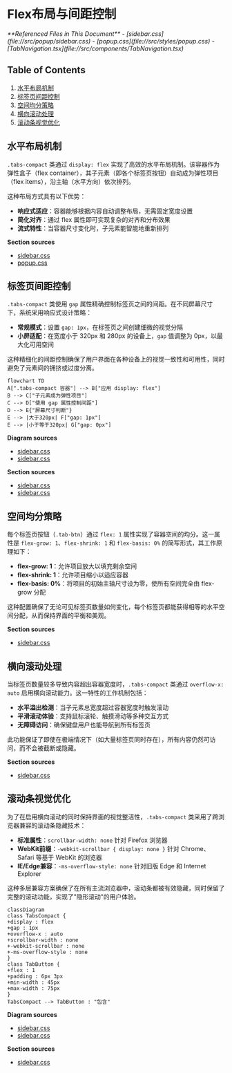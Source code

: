# Flex布局与间距控制

<cite>
**Referenced Files in This Document**   
- [sidebar.css](file://src/popup/sidebar.css)
- [popup.css](file://src/styles/popup.css)
- [TabNavigation.tsx](file://src/components/TabNavigation.tsx)
</cite>

## Table of Contents
1. [水平布局机制](#水平布局机制)
2. [标签页间距控制](#标签页间距控制)
3. [空间均分策略](#空间均分策略)
4. [横向滚动处理](#横向滚动处理)
5. [滚动条视觉优化](#滚动条视觉优化)

## 水平布局机制

`.tabs-compact` 类通过 `display: flex` 实现了高效的水平布局机制。该容器作为弹性盒子（flex container），其子元素（即各个标签页按钮）自动成为弹性项目（flex items），沿主轴（水平方向）依次排列。

这种布局方式具有以下优势：
- **响应式适应**：容器能够根据内容自动调整布局，无需固定宽度设置
- **简化对齐**：通过 flex 属性即可实现复杂的对齐和分布效果
- **流式特性**：当容器尺寸变化时，子元素能智能地重新排列

**Section sources**
- [sidebar.css](file://src/popup/sidebar.css#L76-L80)
- [popup.css](file://src/styles/popup.css#L290-L294)

## 标签页间距控制

`.tabs-compact` 类使用 `gap` 属性精确控制标签页之间的间距。在不同屏幕尺寸下，系统采用响应式设计策略：

- **常规模式**：设置 `gap: 1px`，在标签页之间创建细微的视觉分隔
- **小屏适配**：在宽度小于 320px 和 280px 的设备上，`gap` 值调整为 0px，以最大化可用空间

这种精细化的间距控制确保了用户界面在各种设备上的视觉一致性和可用性，同时避免了元素间的拥挤或过度分离。

```mermaid
flowchart TD
A[".tabs-compact 容器"] --> B["应用 display: flex"]
B --> C["子元素成为弹性项目"]
C --> D["使用 gap 属性控制间距"]
D --> E{"屏幕尺寸判断"}
E --> |大于320px| F["gap: 1px"]
E --> |小于等于320px| G["gap: 0px"]
```

**Diagram sources**
- [sidebar.css](file://src/popup/sidebar.css#L76-L77)
- [sidebar.css](file://src/popup/sidebar.css#L280-L283)

**Section sources**
- [sidebar.css](file://src/popup/sidebar.css#L76-L77)
- [sidebar.css](file://src/popup/sidebar.css#L280-L283)

## 空间均分策略

每个标签页按钮（`.tab-btn`）通过 `flex: 1` 属性实现了容器空间的均分。这一属性是 `flex-grow: 1`、`flex-shrink: 1` 和 `flex-basis: 0%` 的简写形式，其工作原理如下：

- **flex-grow: 1**：允许项目放大以填充剩余空间
- **flex-shrink: 1**：允许项目缩小以适应容器
- **flex-basis: 0%**：将项目的初始主轴尺寸设为零，使所有空间完全由 flex-grow 分配

这种配置确保了无论可见标签页数量如何变化，每个标签页都能获得相等的水平空间分配，从而保持界面的平衡和美观。

**Section sources**
- [sidebar.css](file://src/popup/sidebar.css#L90-L91)

## 横向滚动处理

当标签页数量较多导致内容超出容器宽度时，`.tabs-compact` 类通过 `overflow-x: auto` 启用横向滚动能力。这一特性的工作机制包括：

- **水平溢出检测**：当子元素总宽度超过容器宽度时触发滚动
- **平滑滚动体验**：支持鼠标滚轮、触摸滑动等多种交互方式
- **无障碍访问**：确保键盘用户也能导航到所有标签页

此功能保证了即使在极端情况下（如大量标签页同时存在），所有内容仍然可访问，而不会被截断或隐藏。

**Section sources**
- [sidebar.css](file://src/popup/sidebar.css#L79-L80)

## 滚动条视觉优化

为了在启用横向滚动的同时保持界面的视觉整洁性，`.tabs-compact` 类采用了跨浏览器兼容的滚动条隐藏技术：

- **标准属性**：`scrollbar-width: none` 针对 Firefox 浏览器
- **WebKit前缀**：`-webkit-scrollbar { display: none }` 针对 Chrome、Safari 等基于 WebKit 的浏览器
- **IE/Edge兼容**：`-ms-overflow-style: none` 针对旧版 Edge 和 Internet Explorer

这种多层兼容方案确保了在所有主流浏览器中，滚动条都被有效隐藏，同时保留了完整的滚动功能，实现了"隐形滚动"的用户体验。

```mermaid
classDiagram
class TabsCompact {
+display : flex
+gap : 1px
+overflow-x : auto
+scrollbar-width : none
+-webkit-scrollbar : none
+-ms-overflow-style : none
}
class TabButton {
+flex : 1
+padding : 6px 3px
+min-width : 45px
+max-width : 75px
}
TabsCompact --> TabButton : "包含"
```

**Diagram sources**
- [sidebar.css](file://src/popup/sidebar.css#L76-L84)
- [sidebar.css](file://src/popup/sidebar.css#L90-L91)

**Section sources**
- [sidebar.css](file://src/popup/sidebar.css#L80-L84)